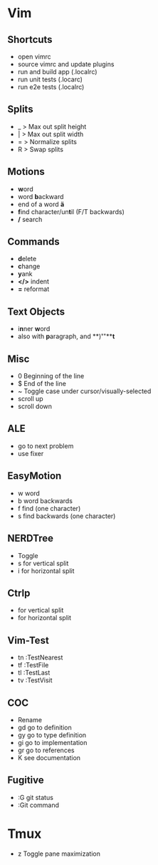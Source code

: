 # Vim

## Shortcuts
* <F3> open vimrc
* <F4> source vimrc and update plugins
* <F5> run and build app (.localrc)
* <F6> run unit tests (.locarc)
* <F7> run e2e tests (.localrc)

## Splits
* <C-w> _ > Max out split height
* <C-w> | > Max out split width
* <C-w> = > Normalize splits
* <C-W> R > Swap splits

## Motions
* **w**ord
* word **b**ackward
* end of a word **ä**
* **f**ind character/un**t**il (F/T backwards)
* **/** search

## Commands
* **d**elete
* **c**hange
* **y**ank
* **</>** indent
* **=** reformat

## Text Objects
* i**n**ner **w**ord
* also with **p**aragraph, and **)****'****"****t**

## Misc
* 0 Beginning of the line
* $ End of the line
* ~ Toggle case under cursor/visually-selected
* <C-l> scroll up
* <C-a> scroll down

## ALE
* <C-n> go to next problem
* <C-f> use fixer

## EasyMotion
* <Leader>w word
* <Leader>b word backwards
* <Leader>f find (one character)
* <Leader>s find backwards (one character)

## NERDTree
* <C-y> Toggle
* s for vertical split
* i for horizontal split

## Ctrlp
* <C-x> for vertical split
* <C-v> for horizontal split

## Vim-Test
* <Leader>tn :TestNearest
* <Leader>tf :TestFile
* <Leader>tl :TestLast
* <Leader>tv :TestVisit

## COC
* <F2> Rename
* gd go to definition
* gy go to type definition
* gi go to implementation
* gr go to references
* K see documentation

## Fugitive
* :G git status
* :Git command

# Tmux
* <C-b>z Toggle pane maximization

